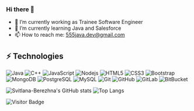 ### Hi there 👋

- 🔭 I’m currently working as Trainee Software Engineer
- 🌱 I’m currently learning Java and Salesforce
- 📫 How to reach me: 555java.dev@gmail.com

## ⚡ Technologies

![Java](https://img.shields.io/badge/-java-E34A86?style=flat-square&logo=java)
![C++](https://img.shields.io/badge/-C++-00599C?style=flat-square&logo=c)
![JavaScript](https://img.shields.io/badge/-JavaScript-black?style=flat-square&logo=javascript)
![Nodejs](https://img.shields.io/badge/-Nodejs-black?style=flat-square&logo=Node.js)
![HTML5](https://img.shields.io/badge/-HTML5-E34F26?style=flat-square&logo=html5&logoColor=white)
![CSS3](https://img.shields.io/badge/-CSS3-1572B6?style=flat-square&logo=css3)
![Bootstrap](https://img.shields.io/badge/-Bootstrap-563D7C?style=flat-square&logo=bootstrap)
![MongoDB](https://img.shields.io/badge/-MongoDB-black?style=flat-square&logo=mongodb)
![PostgreSQL](https://img.shields.io/badge/-PostgreSQL-336791?style=flat-square&logo=postgresql)
![MySQL](https://img.shields.io/badge/-MySQL-black?style=flat-square&logo=mysql)
![Git](https://img.shields.io/badge/-Git-black?style=flat-square&logo=git)
![GitHub](https://img.shields.io/badge/-GitHub-181717?style=flat-square&logo=github)
![GitLab](https://img.shields.io/badge/-GitLab-FCA121?style=flat-square&logo=gitlab)
![BitBucket](https://img.shields.io/badge/-BitBucket-darkblue?style=flat-square&logo=bitbucket)

![Svitlana-Berezhna's GitHub stats](https://github-readme-stats.vercel.app/api?username=Svitlana-Berezhna&show_icons=true&theme=default&disable_animations=false) ![Top Langs](https://github-readme-stats.vercel.app/api/top-langs/?username=Svitlana-Berezhna&layout=compact&langs_count=10)

![Visitor Badge](https://visitor-badge.laobi.icu/badge?page_id=Svitlana-Berezhna.Svitlana-Berezhna)
